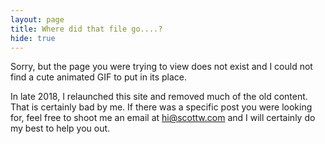 ```yaml
---
layout: page
title: Where did that file go....?
hide: true
---
```


Sorry, but the page you were trying to view does not exist and I could not find a cute animated GIF to put in its place.

In late 2018, I relaunched this site and removed much of the old content. That is certainly bad by me. If there was a specific post you were looking for, feel free to shoot me an email at hi@scottw.com and I will certainly do my best to help you out.

